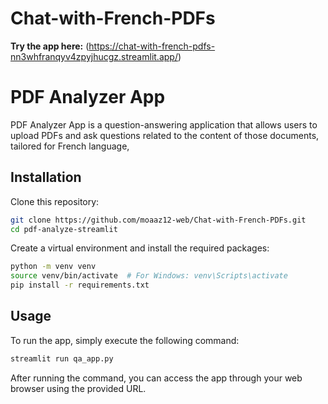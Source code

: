 # Chat-with-French-PDFs


**Try the app here:** (https://chat-with-french-pdfs-nn3whfranqyv4zpyjhucgz.streamlit.app/)

# PDF Analyzer App

PDF Analyzer App is a question-answering application that allows users to upload PDFs and ask questions related to the content of those documents, tailored for French language,


## Installation

Clone this repository:

```bash
git clone https://github.com/moaaz12-web/Chat-with-French-PDFs.git
cd pdf-analyze-streamlit
```

Create a virtual environment and install the required packages:

```bash
python -m venv venv
source venv/bin/activate  # For Windows: venv\Scripts\activate
pip install -r requirements.txt
```

## Usage
To run the app, simply execute the following command:

```bash
streamlit run qa_app.py
```

After running the command, you can access the app through your web browser using the provided URL.
